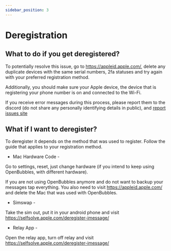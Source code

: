 ```yaml
---
sidebar_position: 3
---
```

# Deregistration


## What to do if you get deregistered?

To potentially resolve this issue, go to https://appleid.apple.com/, delete any duplicate devices with the same serial numbers, 2fa statuses and try again with your preferred registration method.

Additionally, you should make sure your Apple device, the device that is registering your phone number is on and connected to the Wi-Fi.

If you receive error messages during this process, please report them to the discord (do not share any personally identifying details in public), and [report issues site](https://github.com/TaeHagen/bluebubbles-app/issues)

## What if I want to deregister?

To deregister it depends on the method that was used to register. Follow the guide that applies to your registration method.

* Mac Hardware Code - 

Go to settings, reset, just change hardware (if you intend to keep using OpenBubbles, with different hardware).

If you are not using OpenBubbles anymore and do not want to backup your messages tap everything. 
You also need to visit https://appleid.apple.com/ and delete the Mac that was used with OpenBubbles. 

* Simswap - 

Take the sim out, put it in your android phone and visit https://selfsolve.apple.com/deregister-imessage/

* Relay App - 

Open the relay app, turn off relay and visit https://selfsolve.apple.com/deregister-imessage/




